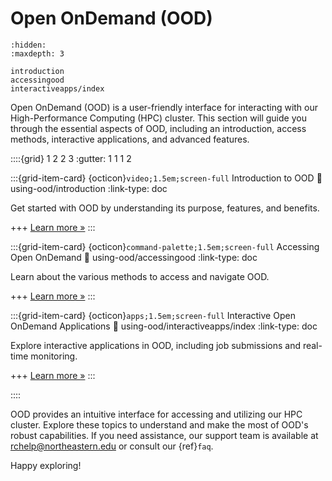 # Open OnDemand (OOD)

```{toctree}
:hidden:
:maxdepth: 3

introduction
accessingood
interactiveapps/index
```

Open OnDemand (OOD) is a user-friendly interface for interacting with our High-Performance Computing (HPC) cluster. This section will guide you through the essential aspects of OOD, including an introduction, access methods, interactive applications, and advanced features.

<!-- ::::{grid} 3

:::{grid-item-card} {ref}`using-ood`
:::
:::{grid-item-card} {ref}`access-ood`
:::
:::{grid-item-card} {ref}`Interactive OOD Apps <interactive-ood-apps>`
:::
:::: -->

::::{grid} 1 2 2 3
:gutter: 1 1 1 2

:::{grid-item-card} {octicon}`video;1.5em;screen-full` Introduction to OOD
:link: using-ood/introduction
:link-type: doc

Get started with OOD by understanding its purpose, features, and benefits.

+++
[Learn more »](using-ood/introduction)
:::

:::{grid-item-card} {octicon}`command-palette;1.5em;screen-full` Accessing Open OnDemand
:link: using-ood/accessingood
:link-type: doc

Learn about the various methods to access and navigate OOD.

+++
[Learn more »](using-ood/accessingood)
:::

:::{grid-item-card} {octicon}`apps;1.5em;screen-full` Interactive Open OnDemand Applications
:link: using-ood/interactiveapps/index
:link-type: doc

Explore interactive applications in OOD, including job submissions and real-time monitoring.

+++
[Learn more »](using-ood/interactiveapps/index)
:::

::::


OOD provides an intuitive interface for accessing and utilizing our HPC cluster. Explore these topics to understand and make the most of OOD's robust capabilities. If you need assistance, our support team is available at <rchelp@northeastern.edu> or consult our {ref}`faq`.

Happy exploring!
